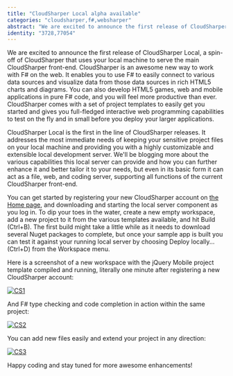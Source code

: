 ```yaml
---
title: "CloudSharper Local alpha available"
categories: "cloudsharper,f#,websharper"
abstract: "We are excited to announce the first release of CloudSharper Local, a spin-off of CloudSharper that uses your local machine to serve the main CloudSharper front-end.  CloudSharper is an awesome new way to work with F# on the web. It enables you to use F# to easily connect to various data sources and visualize data from those data sources in rich HTML5 charts and diagrams. You can also develop HTML5 games, web and mobile applications in pure F# code, and you will feel more productive than ever. CloudSharper comes with a set of project templates to easily get you started and gives you full-fledged interactive web programming capabilities to test on the fly and in small before you deploy your larger applications."
identity: "3728,77054"
---
```

We are excited to announce the first release of CloudSharper Local, a spin-off of CloudSharper that uses your local machine to serve the main CloudSharper front-end.  CloudSharper is an awesome new way to work with F# on the web. It enables you to use F# to easily connect to various data sources and visualize data from those data sources in rich HTML5 charts and diagrams. You can also develop HTML5 games, web and mobile applications in pure F# code, and you will feel more productive than ever. CloudSharper comes with a set of project templates to easily get you started and gives you full-fledged interactive web programming capabilities to test on the fly and in small before you deploy your larger applications.

CloudSharper Local is the first in the line of CloudSharper releases. It addresses the most immediate needs of keeping your sensitive project files on your local machine and providing you with a highly customizable and extensible local development server. We'll be blogging more about the various capabilities this local server can provide and how you can further enhance it and better tailor it to your needs, but even in its basic form it can act as a file, web, and coding server, supporting all functions of the current CloudSharper front-end.

You can get started by registering your new CloudSharper account on [the Home page](http://cloudsharper.com), and downloading and starting the local server component as you log in.  To dip your toes in the water, create a new empty workspace, add a new project to it from the various templates available, and hit Build (Ctrl+B). The first build might take a little while as it needs to download several Nuget packages to complete, but once your sample app is built you can test it against your running local server by choosing Deploy locally... (Ctrl+D) from the Workspace menu.

Here is a screenshot of a new workspace with the jQuery Mobile project template compiled and running, literally one minute after registering a new CloudSharper account:

[![CS1](http://i.imgur.com/MUBWbGxl.png)](http://imgur.com/MUBWbGx)

And F# type checking and code completion in action within the same project:

[![CS2](http://i.imgur.com/uRocnEnl.png)](http://imgur.com/uRocnEn)

You can add new files easily and extend your project in any direction:

[![CS3](http://i.imgur.com/2mSkX6Zl.png)](http://imgur.com/2mSkX6Z)

Happy coding and stay tuned for more awesome enhancements!
